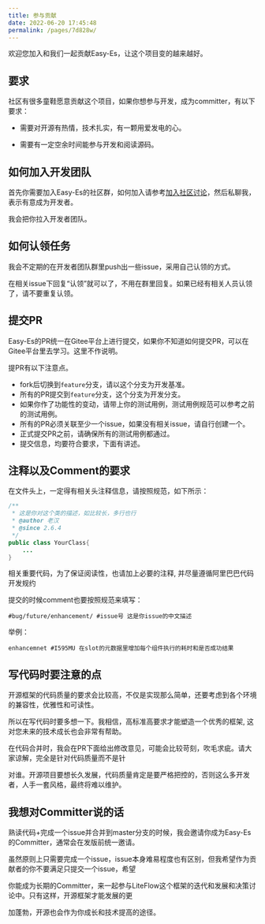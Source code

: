 ```yaml
---
title: 参与贡献
date: 2022-06-20 17:45:48
permalink: /pages/7d828w/
---
```


欢迎您加入和我们一起贡献Easy-Es，让这个项目变的越来越好。

## 要求

社区有很多童鞋愿意贡献这个项目，如果你想参与开发，成为committer，有以下要求：


* 需要对开源有热情，技术扎实，有一颗用爱发电的心。

* 需要有一定空余时间能参与开发和阅读源码。

## 如何加入开发团队

首先你需要加入Easy-Es的社区群，如何加入请参考[加入社区讨论](/pages/kd129d/)，然后私聊我，表示有意成为开发者。

我会把你拉入开发者团队。

## 如何认领任务

我会不定期的在开发者团队群里push出一些issue，采用自己认领的方式。

在相关issue下回复“认领”就可以了，不用在群里回复。如果已经有相关人员认领了，请不要重复认领。

## 提交PR

Easy-Es的PR统一在Gitee平台上进行提交，如果你不知道如何提交PR，可以在Gitee平台里去学习。这里不作说明。

提PR有以下注意点。

* fork后切换到`feature`分支，请以这个分支为开发基准。
* 所有的PR提交到`feature`分支，这个分支为开发分支。
* 如果你作了功能性的变动，请带上你的测试用例，测试用例规范可以参考之前的测试用例。
* 所有的PR必须关联至少一个issue，如果没有相关issue，请自行创建一个。
* 正式提交PR之前，请确保所有的测试用例都通过。
* 提交信息，均要符合要求，下面有讲述。

## 注释以及Comment的要求

在文件头上，一定得有相关头注释信息，请按照规范，如下所示：
```java
/**
 * 这是你对这个类的描述，如比较长，多行也行
 * @author 老汉
 * @since 2.6.4
 */
public class YourClass{
	...
}
```

相关重要代码，为了保证阅读性，也请加上必要的注释, 并尽量遵循阿里巴巴代码开发规约

提交的时候comment也要按照规范来填写：
```
#bug/future/enhancement/ #issue号 这是你issue的中文描述
```
举例：
```
enhancemnet #I595MU 在slot的元数据里增加每个组件执行的耗时和是否成功结果
```

## 写代码时要注意的点

开源框架的代码质量的要求会比较高，不仅是实现那么简单，还要考虑到各个环境的兼容性，优雅性和可读性。

所以在写代码时要多想一下。我相信，高标准高要求才能塑造一个优秀的框架, 这对您未来的技术成长也会非常有帮助。

在代码合并时，我会在PR下面给出修改意见，可能会比较苛刻，吹毛求疵。请大家谅解，完全是针对代码质量而不是针

对谁。开源项目要想长久发展，代码质量肯定是要严格把控的，否则这么多开发者，人手一套风格，最终将难以维护。

## 我想对Committer说的话

熟读代码+完成一个issue并合并到master分支的时候，我会邀请你成为Easy-Es的Committer，通常会在发版前统一邀请。

虽然原则上只需要完成一个issue，issue本身难易程度也有区别，但我希望作为贡献者的你不要满足只提交一个issue，希望

你能成为长期的Committer，来一起参与LiteFlow这个框架的迭代和发展和决策讨论中。只有这样，开源框架才能发展的更

加蓬勃，开源也会作为你成长和技术提高的途径。


